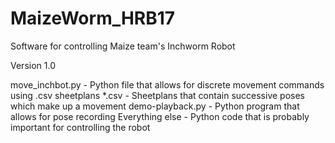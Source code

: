 # MaizeWorm_HRB17
Software for controlling Maize team's Inchworm Robot

Version 1.0

move_inchbot.py
	- Python file that allows for discrete movement commands using .csv sheetplans
*.csv
	- Sheetplans that contain successive poses which make up a movement
demo-playback.py
	- Python program that allows for pose recording
Everything else
	- Python code that is probably important for controlling the robot
